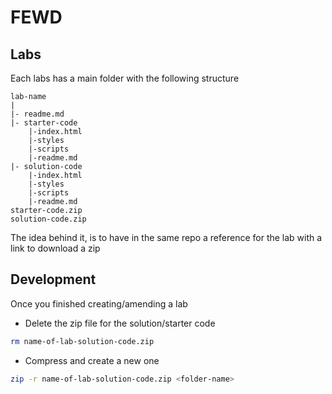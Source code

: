 # FEWD

## Labs

Each labs has a main folder with the following structure

```text
lab-name
|
|- readme.md
|- starter-code
    |-index.html
    |-styles
    |-scripts
    |-readme.md
|- solution-code
    |-index.html
    |-styles
    |-scripts
    |-readme.md
starter-code.zip
solution-code.zip
```

The idea behind it, is to have in the same repo a reference for the lab with a link to download a zip

## Development

Once you finished creating/amending a lab

- Delete the zip file for the solution/starter code

```sh
rm name-of-lab-solution-code.zip
```

- Compress and create a new one

```sh
zip -r name-of-lab-solution-code.zip <folder-name>
```

